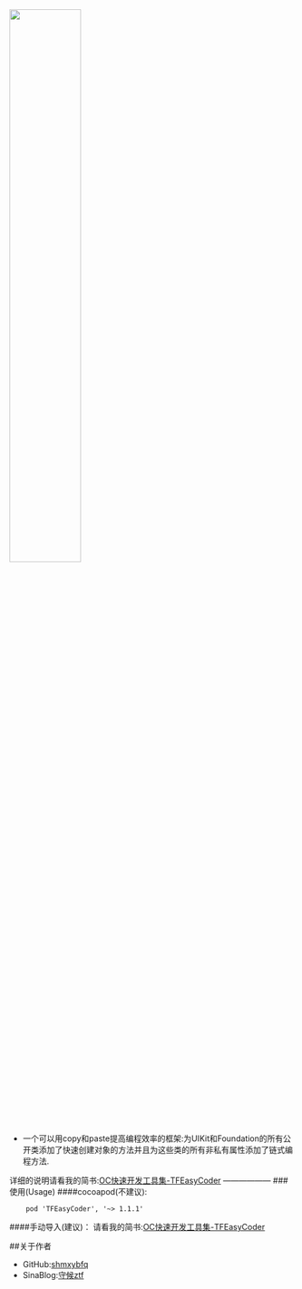 
<div>
<img src="https://github.com/shmxybfq/TFProjectsSource/blob/master/TFEasyCoder_Source/TFEasyCoder_git_rm_002.png" width="50%" height="50%">
</div><br>

* 一个可以用copy和paste提高编程效率的框架:为UIKit和Foundation的所有公开类添加了快速创建对象的方法并且为这些类的所有非私有属性添加了链式编程方法.

详细的说明请看我的简书:[OC快速开发工具集-TFEasyCoder](http://www.jianshu.com/p/4c276f5c338c)
——————
###使用(Usage)
####cocoapod(不建议):
```
    pod 'TFEasyCoder', '~> 1.1.1'
```

####手动导入(建议)：
请看我的简书:[OC快速开发工具集-TFEasyCoder](http://www.jianshu.com/p/4c276f5c338c)


##关于作者
* GitHub:[shmxybfq](https://github.com/shmxybfq "shmxybfq's github")
* SinaBlog:[守候ztf](http://blog.sina.com.cn/u/3481024997 "shmxybfq's sinablog")





